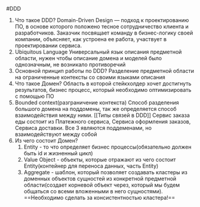 #DDD

1. Что такое DDD?
	Domain-Driven Design — подход к проектированию ПО, в основе которого положено тесное сотрудничество клиента и разработчиков. Заказчик посвящает команду в бизнес-логику своей компании, объясняет, как устроена ее работа, участвует в проектировании сервиса.
2. Ubiquitous Language
	Универсальный язык описания предметной области, нужен чтобы описание домена и моделей было однозначным, не возникало противоречий
3. Основной принцип работы по DDD?
	Разделение предметной области на ограниченные контексты со своими языками описания
4. Что такое Домен?
	Область в которой стейкхолдер хочет достигнуть результатов, бизнес процесс, который необходимо оптимизировать с помощью ПО
5. Bounded context(разграничение контекста)
	Способ разделения большого домена на поддомены, так же определяется способ взаимодействия между ними.
	[[Типы связей в DDD]]
	Сервис заказа еды состоит из Платежного сервиса, Сервиса оформления заказов, Сервиса доставки. Все 3 являются поддеменами, но взаимодействуют между собой
6. Из чего состоит Домен?
	1. Entity - то что определяет бизнес процессы(обязательно должен быть id и жизненный цикл)
	2. Value Object - объекты, которые отражают из чего состоит Entity(контейнер для переноса данных, часть Entity)
	3. Aggregate - шаблон, который позволяет создавать кластеры из доменных объектов сущностей из конкретной предметной области(создает корневой объект через, который мы будем общаться со всеми вложенными в него сущностями). ==Необходимо сделать за консистентностью кластера!==

